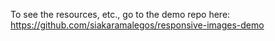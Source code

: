 To see the resources, etc., go to the demo repo here:
https://github.com/siakaramalegos/responsive-images-demo